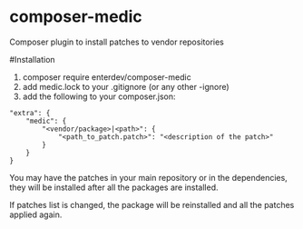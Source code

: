 # composer-medic
Composer plugin to install patches to vendor repositories

#Installation
1. composer require enterdev/composer-medic
2. add medic.lock to your .gitignore (or any other -ignore)
3. add the following to your composer.json: 
```
"extra": {
    "medic": {
        "<vendor/package>|<path>": {
            "<path_to_patch.patch>": "<description of the patch>"
        }
    }
}
```

You may have the patches in your main repository or in the dependencies, they will be installed after all the packages are installed.

If patches list is changed, the package will be reinstalled and all the patches applied again.
